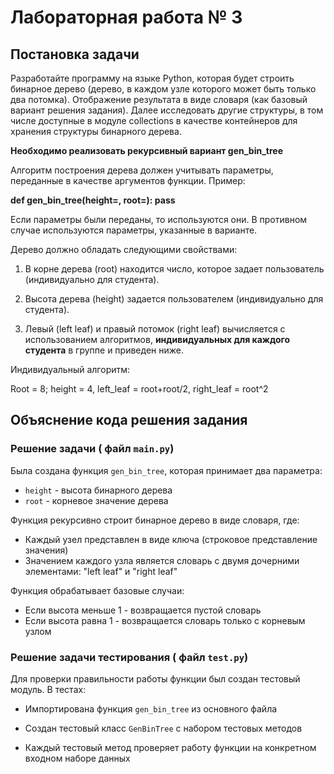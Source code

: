 # Лабораторная работа № 3

## Постановка задачи  
Разработайте программу на языке Python, которая будет строить бинарное дерево (дерево, в каждом узле которого может быть только два потомка). Отображение результата в виде словаря (как базовый вариант решения задания). Далее исследовать другие структуры, в том числе доступные в модуле collections в качестве контейнеров для хранения структуры бинарного дерева. 

**Необходимо реализовать рекурсивный вариант gen_bin_tree**

Алгоритм построения дерева должен учитывать параметры, переданные в качестве аргументов функции. Пример: 

**def gen_bin_tree(height=<number>, root=<number>):
    pass**

Если параметры были переданы, то используются они. В противном случае используются параметры, указанные в варианте.

Дерево должно обладать следующими свойствами:

1. В корне дерева (root) находится число, которое задает пользователь (индивидуально для студента).

2. Высота дерева (height) задается пользователем (индивидуально для студента).

3. Левый (left leaf) и правый потомок (right leaf) вычисляется с использованием алгоритмов, **индивидуальных для каждого студента** в группе и приведен ниже.

Индивидуальный алгоритм:

Root = 8; height = 4, left_leaf = root+root/2, right_leaf = root^2

## Объяснение кода решения задания
### Решение задачи ( файл `main.py`)
Была создана функция `gen_bin_tree`, которая принимает два параметра:

- `height` - высота бинарного дерева
- `root` - корневое значение дерева

Функция рекурсивно строит бинарное дерево в виде словаря, где:
- Каждый узел представлен в виде ключа (строковое представление значения)
- Значением каждого узла является словарь с двумя дочерними элементами: "left leaf" и "right leaf"

Функция обрабатывает базовые случаи:
- Если высота меньше 1 - возвращается пустой словарь
- Если высота равна 1 - возвращается словарь только с корневым узлом

### Решение задачи тестирования ( файл `test.py`)
Для проверки правильности работы функции был создан тестовый модуль. В тестах:

- Импортирована функция `gen_bin_tree` из основного файла
- Создан тестовый класс `GenBinTree` с набором тестовых методов

- Каждый тестовый метод проверяет работу функции на конкретном входном наборе данных
